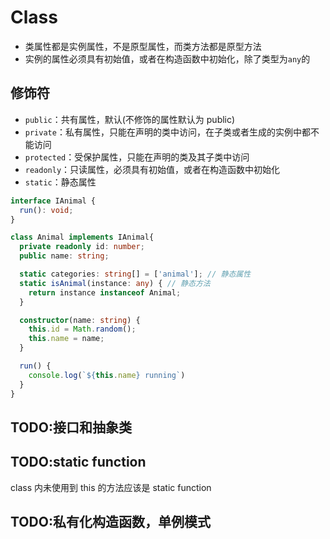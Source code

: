 # Class

- 类属性都是实例属性，不是原型属性，而类方法都是原型方法
- 实例的属性必须具有初始值，或者在构造函数中初始化，除了类型为`any`的

## 修饰符

- `public`：共有属性，默认(不修饰的属性默认为 public)
- `private`：私有属性，只能在声明的类中访问，在子类或者生成的实例中都不能访问
- `protected`：受保护属性，只能在声明的类及其子类中访问
- `readonly`：只读属性，必须具有初始值，或者在构造函数中初始化
- `static`：静态属性

```TypeScript
interface IAnimal {
  run(): void;
}

class Animal implements IAnimal{
  private readonly id: number;
  public name: string;

  static categories: string[] = ['animal']; // 静态属性
  static isAnimal(instance: any) { // 静态方法
    return instance instanceof Animal;
  }

  constructor(name: string) {
    this.id = Math.random();
    this.name = name;
  }

  run() {
    console.log(`${this.name} running`)
  }
}
```

## TODO:接口和抽象类

## TODO:static function

class 内未使用到 this 的方法应该是 static function

## TODO:私有化构造函数，单例模式
